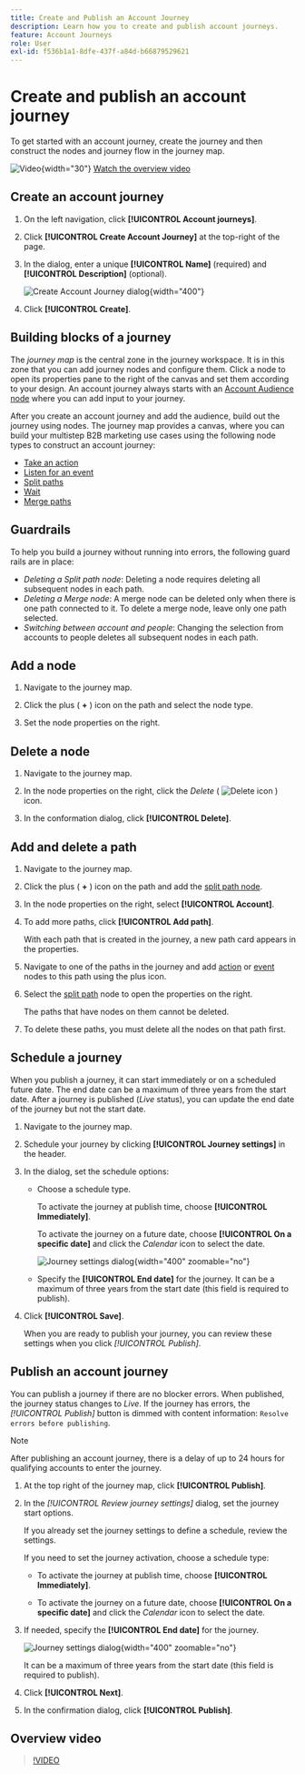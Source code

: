 ```yaml
---
title: Create and Publish an Account Journey
description: Learn how you to create and publish account journeys.
feature: Account Journeys
role: User
exl-id: f536b1a1-8dfe-437f-a84d-b66879529621
---
```

# Create and publish an account journey

To get started with an account journey, create the journey and then construct the nodes and journey flow in the journey map.

![Video](../../assets/do-not-localize/icon-video.svg){width="30"} [Watch the overview video](#overview-video)

## Create an account journey

1. On the left navigation, click **[!UICONTROL Account journeys]**.

1. Click **[!UICONTROL Create Account Journey]** at the top-right of the page.

1. In the dialog, enter a unique **[!UICONTROL Name]** (required) and **[!UICONTROL Description]** (optional).

   ![Create Account Journey dialog](./assets/account-journey-create-dialog.png){width="400"}

1. Click **[!UICONTROL Create]**.  

## Building blocks of a journey

The _journey map_ is the central zone in the journey workspace. It is in this zone that you can add journey nodes and configure them. Click a node to open its properties pane to the right of the canvas and set them according to your design. An account journey always starts with an [Account Audience node](./account-audience-nodes.md) where you can add input to your journey.

After you create an account journey and add the audience, build out the journey using nodes. The journey map provides a canvas, where you can build your multistep B2B marketing use cases using the following node types to construct an account journey:

* [Take an action](./action-nodes.md)
* [Listen for an event](./listen-for-event-nodes.md)
* [Split paths](./split-merge-paths-nodes.md)
* [Wait](./wait-nodes.md)
* [Merge paths](./split-merge-paths-nodes.md)

## Guardrails

To help you build a journey without running into errors, the following guard rails are in place:

* _Deleting a Split path node_: Deleting a node requires deleting all subsequent nodes in each path.
* _Deleting a Merge node_: A merge node can be deleted only when there is one path connected to it. To delete a merge node, leave only one path selected.
* _Switching between account and people_: Changing the selection from accounts to people deletes all subsequent nodes in each path.

## Add a node

1. Navigate to the journey map.

1. Click the plus ( **+** ) icon on the path and select the node type.

1. Set the node properties on the right.

## Delete a node

1. Navigate to the journey map.

1. In the node properties on the right, click the _Delete_ ( ![Delete icon](../assets/do-not-localize/icon-delete.svg) ) icon.

1. In the conformation dialog, click **[!UICONTROL Delete]**.

## Add and delete a path

1. Navigate to the journey map.

1. Click the plus ( **+** ) icon on the path and add the [split path node](./split-merge-paths-nodes.md#split-paths).

1. In the node properties on the right, select **[!UICONTROL Account]**.

1. To add more paths, click **[!UICONTROL Add path]**.

   With each path that is created in the journey, a new path card appears in the properties.

1. Navigate to one of the paths in the journey and add [action](./action-nodes.md) or [event](./listen-for-event-nodes.md) nodes to this path using the plus icon.

1. Select the [split path](./split-merge-paths-nodes.md) node to open the properties on the right.

   The paths that have nodes on them cannot be deleted.

1. To delete these paths, you must delete all the nodes on that path first.

## Schedule a journey

When you publish a journey, it can start immediately or on a scheduled future date. The end date can be a maximum of three years from the start date. After a journey is published (_Live_ status), you can update the end date of the journey but not the start date.

1. Navigate to the journey map.

1. Schedule your journey by clicking **[!UICONTROL Journey settings]** in the header.

1. In the dialog, set the schedule options:

   * Choose a schedule type.
   
      To activate the journey at publish time, choose **[!UICONTROL Immediately]**.

      To activate the journey on a future date, choose **[!UICONTROL On a specific date]** and click the _Calendar_ icon to select the date.

      ![Journey settings dialog](./assets/account-journey-settings-dialog.png){width="400" zoomable="no"}
   
   * Specify the **[!UICONTROL End date]** for the journey. It can be a maximum of three years from the start date (this field is required to publish).

1. Click **[!UICONTROL Save]**.

   When you are ready to publish your journey, you can review these settings when you click _[!UICONTROL Publish]_.

## Publish an account journey

You can publish a journey if there are no blocker errors. When published, the journey status changes to _Live_. If the journey has errors, the _[!UICONTROL Publish]_ button is dimmed with content information: `Resolve errors before publishing`.

>[!NOTE]
>
>After publishing an account journey, there is a delay of up to 24 hours for qualifying accounts to enter the journey.

1. At the top right of the journey map, click **[!UICONTROL Publish]**.

1. In the _[!UICONTROL Review journey settings]_ dialog, set the journey start options.

   If you already set the journey settings to define a schedule, review the settings.

   If you need to set the journey activation, choose a schedule type:
   
      * To activate the journey at publish time, choose **[!UICONTROL Immediately]**.

      * To activate the journey on a future date, choose **[!UICONTROL On a specific date]** and click the _Calendar_ icon to select the date.

1. If needed, specify the **[!UICONTROL End date]** for the journey.

   ![Journey settings dialog](./assets/journey-publish-dialog.png){width="400" zoomable="no"}

   It can be a maximum of three years from the start date (this field is required to publish).

1. Click **[!UICONTROL Next]**.

1. In the confirmation dialog, click **[!UICONTROL Publish]**.

## Overview video

>[!VIDEO](https://video.tv.adobe.com/v/3443204/?learn=on)
